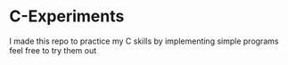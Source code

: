 # C-Experiments
I made this repo to practice my C skills by implementing simple programs
feel free to try them out
